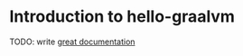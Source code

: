 # Introduction to hello-graalvm

TODO: write [great documentation](http://jacobian.org/writing/what-to-write/)
